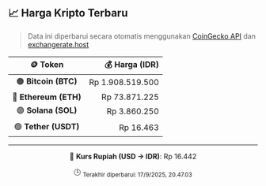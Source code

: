 

<!-- HARGA_KRIPTO -->
## 📈 Harga Kripto Terbaru

> Data ini diperbarui secara otomatis menggunakan [CoinGecko API](https://www.coingecko.com/) dan [exchangerate.host](https://exchangerate.host/)

<div align="center">

| 🪙 Token | 💰 Harga (IDR) |
|:------:|---------------:|
| 🟠 **Bitcoin (BTC)**   | Rp 1.908.519.500 |
| 🔵 **Ethereum (ETH)**  | Rp 73.871.225 |
| 🟣 **Solana (SOL)**    | Rp 3.860.250 |
| 🟢 **Tether (USDT)**   | Rp 16.463 |

---

💱 **Kurs Rupiah (USD → IDR)**: Rp 16.442

🕒 <sub>Terakhir diperbarui: 17/9/2025, 20.47.03</sub>

</div>
<!-- /HARGA_KRIPTO -->